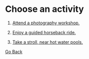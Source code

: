 # Choose an activity

1. [Attend a photography workshop.](congratulations.md)

2. [Enjoy a guided horseback ride.](congratulations.md)

3. [Take a stroll, near hot water pools.](congratulations.md)

[Go Back](destination4.md)

